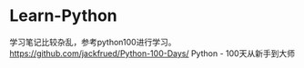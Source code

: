 # Learn-Python

学习笔记比较杂乱，参考python100进行学习。
https://github.com/jackfrued/Python-100-Days/  Python - 100天从新手到大师
